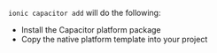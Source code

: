 `ionic capacitor add` will do the following:
- Install the Capacitor platform package
- Copy the native platform template into your project